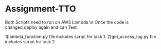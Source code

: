 # Assignment-TTO

Both Scripts need to run on AWS Lambda  \n
Once the code is changed,deploy again and can Test.

1)lambda_function.py file includes script for task 1.
2)get_access_log.py file includes script for task 2.
